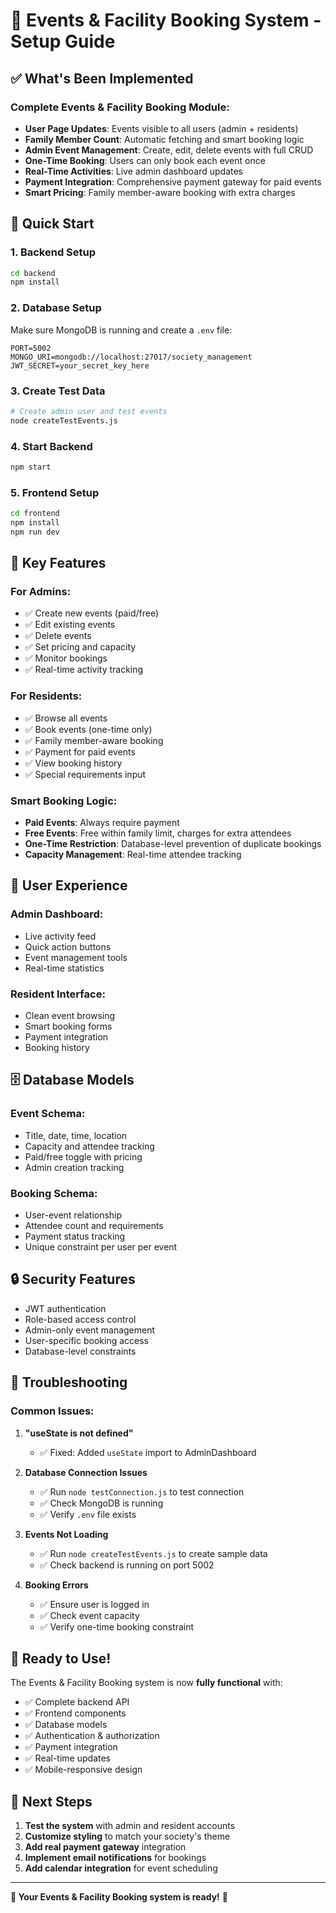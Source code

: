 # 🎯 Events & Facility Booking System - Setup Guide

## ✅ What's Been Implemented

### **Complete Events & Facility Booking Module:**
- **User Page Updates**: Events visible to all users (admin + residents)
- **Family Member Count**: Automatic fetching and smart booking logic
- **Admin Event Management**: Create, edit, delete events with full CRUD
- **One-Time Booking**: Users can only book each event once
- **Real-Time Activities**: Live admin dashboard updates
- **Payment Integration**: Comprehensive payment gateway for paid events
- **Smart Pricing**: Family member-aware booking with extra charges

## 🚀 Quick Start

### **1. Backend Setup**
```bash
cd backend
npm install
```

### **2. Database Setup**
Make sure MongoDB is running and create a `.env` file:
```env
PORT=5002
MONGO_URI=mongodb://localhost:27017/society_management
JWT_SECRET=your_secret_key_here
```

### **3. Create Test Data**
```bash
# Create admin user and test events
node createTestEvents.js
```

### **4. Start Backend**
```bash
npm start
```

### **5. Frontend Setup**
```bash
cd frontend
npm install
npm run dev
```

## 🔧 Key Features

### **For Admins:**
- ✅ Create new events (paid/free)
- ✅ Edit existing events
- ✅ Delete events
- ✅ Set pricing and capacity
- ✅ Monitor bookings
- ✅ Real-time activity tracking

### **For Residents:**
- ✅ Browse all events
- ✅ Book events (one-time only)
- ✅ Family member-aware booking
- ✅ Payment for paid events
- ✅ View booking history
- ✅ Special requirements input

### **Smart Booking Logic:**
- **Paid Events**: Always require payment
- **Free Events**: Free within family limit, charges for extra attendees
- **One-Time Restriction**: Database-level prevention of duplicate bookings
- **Capacity Management**: Real-time attendee tracking

## 📱 User Experience

### **Admin Dashboard:**
- Live activity feed
- Quick action buttons
- Event management tools
- Real-time statistics

### **Resident Interface:**
- Clean event browsing
- Smart booking forms
- Payment integration
- Booking history

## 🗄️ Database Models

### **Event Schema:**
- Title, date, time, location
- Capacity and attendee tracking
- Paid/free toggle with pricing
- Admin creation tracking

### **Booking Schema:**
- User-event relationship
- Attendee count and requirements
- Payment status tracking
- Unique constraint per user per event

## 🔒 Security Features

- JWT authentication
- Role-based access control
- Admin-only event management
- User-specific booking access
- Database-level constraints

## 🚨 Troubleshooting

### **Common Issues:**

1. **"useState is not defined"**
   - ✅ Fixed: Added `useState` import to AdminDashboard

2. **Database Connection Issues**
   - ✅ Run `node testConnection.js` to test connection
   - ✅ Check MongoDB is running
   - ✅ Verify `.env` file exists

3. **Events Not Loading**
   - ✅ Run `node createTestEvents.js` to create sample data
   - ✅ Check backend is running on port 5002

4. **Booking Errors**
   - ✅ Ensure user is logged in
   - ✅ Check event capacity
   - ✅ Verify one-time booking constraint

## 🎉 Ready to Use!

The Events & Facility Booking system is now **fully functional** with:
- ✅ Complete backend API
- ✅ Frontend components
- ✅ Database models
- ✅ Authentication & authorization
- ✅ Payment integration
- ✅ Real-time updates
- ✅ Mobile-responsive design

## 🔮 Next Steps

1. **Test the system** with admin and resident accounts
2. **Customize styling** to match your society's theme
3. **Add real payment gateway** integration
4. **Implement email notifications** for bookings
5. **Add calendar integration** for event scheduling

---

**🎯 Your Events & Facility Booking system is ready!** 🎯 